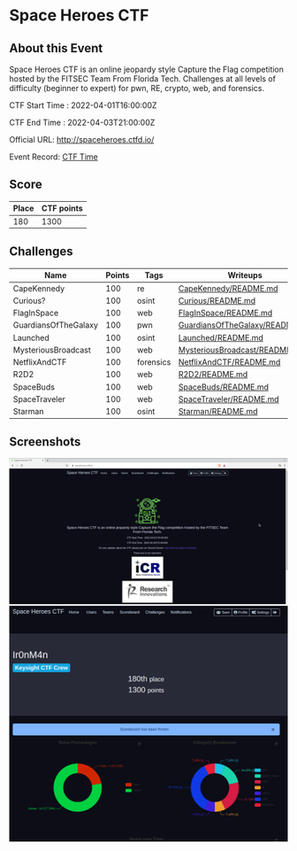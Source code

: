 # Space Heroes CTF



## About this Event
Space Heroes CTF is an online jeopardy style Capture the Flag competition hosted by the FITSEC Team From Florida Tech. Challenges at all levels of difficulty (beginner to expert) for pwn, RE, crypto, web, and forensics.

CTF Start Time : 2022-04-01T16:00:00Z

CTF End Time : 2022-04-03T21:00:00Z

Official URL: http://spaceheroes.ctfd.io/

Event Record: [CTF Time](https://ctftime.org/event/1567)


## Score

| Place | CTF points |
|-------|------------|
|180    |  1300      |


## Challenges 
| Name | Points | Tags | Writeups |
|------|--------|------|----------|
|CapeKennedy|100|re|[CapeKennedy/README.md](CapeKennedy/README.md)|
|Curious?|100|osint|[Curious/README.md](Curious/README.md)|
|FlagInSpace|100|web|[FlagInSpace/README.md](FlagInSpace/README.md)|
|GuardiansOfTheGalaxy|100|pwn|[GuardiansOfTheGalaxy/README.md](GuardiansOfTheGalaxy/README.md)|
|Launched|100|	osint|[Launched/README.md](Launched/README.md)|
|MysteriousBroadcast|100|web|[MysteriousBroadcast/README.md](MysteriousBroadcast/README.md)|
|NetflixAndCTF|100|	forensics|[NetflixAndCTF/README.md](NetflixAndCTF/README.md)|
|R2D2|100|web|[R2D2/README.md](R2D2/README.md)|
|SpaceBuds|100|web|[SpaceBuds/README.md](SpaceBuds/README.md)|
|SpaceTraveler|100|web|[SpaceTraveler/README.md](SpaceTraveler/README.md)|
|Starman|100|osint|[Starman/README.md](Starman/README.md)|


## Screenshots

![landing](landing.png)
![finalscore](finalscore.png)